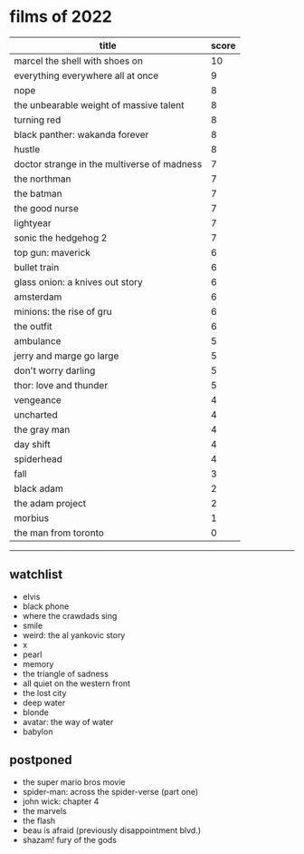# films of 2022

|title                                       |score|
|--------------------------------------------|-----|
|marcel the shell with shoes on              |10   |
|everything everywhere all at once           |9    |
|nope                                        |8    |
|the unbearable weight of massive talent     |8    |
|turning red                                 |8    |
|black panther: wakanda forever              |8    |
|hustle                                      |8    |
|doctor strange in the multiverse of madness |7    |
|the northman                                |7    |
|the batman                                  |7    |
|the good nurse                              |7    |
|lightyear                                   |7    |
|sonic the hedgehog 2                        |7    |
|top gun: maverick                           |6    |
|bullet train                                |6    |
|glass onion: a knives out story             |6    |
|amsterdam                                   |6    |
|minions: the rise of gru                    |6    |
|the outfit                                  |6    |
|ambulance                                   |5    |
|jerry and marge go large                    |5    |
|don't worry darling                         |5    |
|thor: love and thunder                      |5    |
|vengeance                                   |4    |
|uncharted                                   |4    |
|the gray man                                |4    |
|day shift                                   |4    |
|spiderhead                                  |4    |
|fall                                        |3    |
|black adam                                  |2    |
|the adam project                            |2    |
|morbius                                     |1    |
|the man from toronto                        |0    |

---

## watchlist

- elvis
- black phone
- where the crawdads sing
- smile
- weird: the al yankovic story
- x
- pearl
- memory
- the triangle of sadness
- all quiet on the western front
- the lost city
- deep water
- blonde
- avatar: the way of water
- babylon

## postponed

- the super mario bros movie
- spider-man: across the spider-verse (part one)
- john wick: chapter 4
- the marvels
- the flash
- beau is afraid (previously disappointment blvd.)
- shazam! fury of the gods
